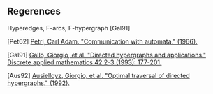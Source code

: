 
## Regerences

Hyperedges, F-arcs, F-hypergraph [Gal91]

[Pet62] [Petri, Carl Adam. "Communication with automata." (1966).](http://edoc.sub.uni-hamburg.de/informatik/volltexte/2010/155/pdf/diss_petri_engl.pdf)

[Gal91] [Gallo, Giorgio, et al. "Directed hypergraphs and applications." Discrete applied mathematics 42.2-3 (1993): 177-201.](http://www.sciencedirect.com/science/article/pii/0166218X9390045P)

[Aus92] [Ausielloyz, Giorgio, et al. "Optimal traversal of directed hypergraphs." (1992).](https://pdfs.semanticscholar.org/a854/0f3c3d583b64eb2222a2798540900d278b8b.pdf)
